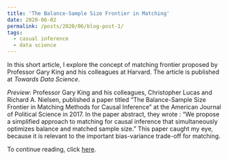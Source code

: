 ```yaml
---
title: 'The Balance-Sample Size Frontier in Matching'
date: 2020-06-02
permalink: /posts/2020/06/blog-post-1/
tags:
  - casual inference
  - data science
---
```


In this short article, I explore the concept of matching frontier proposed by Professor Gary King and his colleagues at Harvard. The article is published at <em>Towards Data Science</em>. 

<em>Preview</em>: Professor Gary King and his colleagues, Christopher Lucas and Richard A. Nielsen, published a paper titled “The Balance-Sample Size Frontier in Matching Methods for Causal Inference” at the American Journal of Political Science in 2017. In the paper abstract, they wrote : “We propose a simplified approach to matching for causal inference that simultaneously optimizes balance and matched sample size.” This paper caught my eye, because it is relevant to the important bias-variance trade-off for matching.

To continue reading, click [here](https://medium.com/@bowenchen_9406/the-balance-sample-size-frontier-in-matching-f7929ff49022?source=friends_link&sk=6182d27cfca8cc19a4acbc3f41b3f4fc). 

